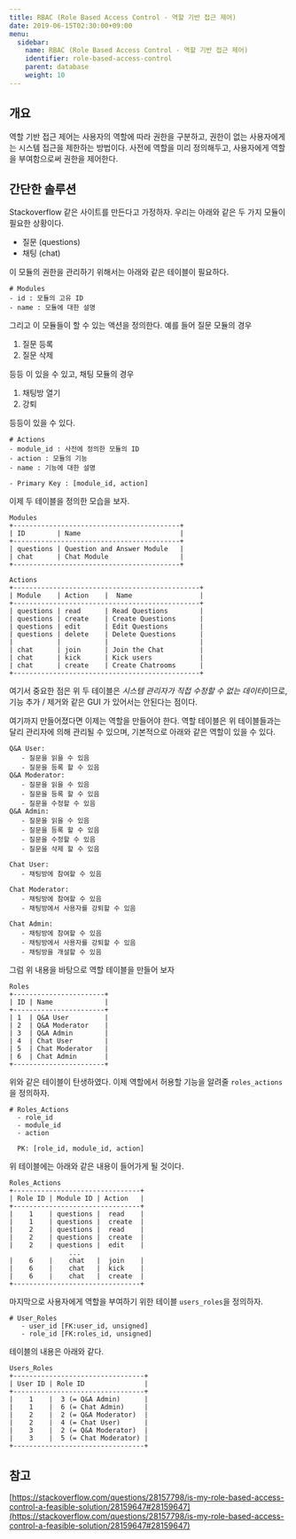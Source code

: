 ```yaml
---
title: RBAC (Role Based Access Control - 역할 기반 접근 제어)
date: 2019-06-15T02:30:00+09:00
menu:
  sidebar:
    name: RBAC (Role Based Access Control - 역할 기반 접근 제어)
    identifier: role-based-access-control
    parent: database
    weight: 10
---
```


## 개요

역할 기반 접근 제어는 사용자의 역할에 따라 권한을 구분하고, 권한이 없는 사용자에게는 시스템 접근을 제한하는 방법이다. 사전에 역할을 미리 정의해두고, 사용자에게 역할을 부여함으로써 권한을 제어한다.

## 간단한 솔루션

Stackoverflow 같은 사이트를 만든다고 가정하자. 우리는 아래와 같은 두 가지 모듈이 필요한 상황이다.

* 질문 (questions)
* 채팅 (chat)

이 모듈의 권한을 관리하기 위해서는 아래와 같은 테이블이 필요하다.

```
# Modules
- id : 모듈의 고유 ID
- name : 모듈에 대한 설명
```

그리고 이 모듈들이 할 수 있는 액션을 정의한다. 예를 들어 질문 모듈의 경우

1. 질문 등록
2. 질문 삭제

등등 이 있을 수 있고, 채팅 모듈의 경우

1. 채팅방 열기
2. 강퇴

등등이 있을 수 있다.

```
# Actions
- module_id : 사전에 정의한 모듈의 ID
- action : 모듈의 기능
- name : 기능에 대한 설명

- Primary Key : [module_id, action]
```

이제 두 테이블을 정의한 모습을 보자.

```
Modules
+------------------------------------------+
| ID        | Name                         |
+------------------------------------------+
| questions | Question and Answer Module   |
| chat      | Chat Module                  |
+------------------------------------------+
```

```
Actions
+-----------------------------------------------+
| Module    | Action    |  Name                 |
+-----------------------------------------------+
| questions | read      | Read Questions        |
| questions | create    | Create Questions      |
| questions | edit      | Edit Questions        |
| questions | delete    | Delete Questions      |
|           |           |                       |
| chat      | join      | Join the Chat         |
| chat      | kick      | Kick users            |
| chat      | create    | Create Chatrooms      |
+-----------------------------------------------+  
```

여기서 중요한 점은 위 두 테이블은 *시스템 관리자가 직접 수정할 수 없는 데이터*이므로, 기능 추가 / 제거와 같은 GUI 가 있어서는 안된다는 점이다.

여기까지 만들어졌다면 이제는 역할을 만들어야 한다. 역할 테이블은 위 테이블들과는 달리 관리자에 의해 관리될 수 있으며, 기본적으로 아래와 같은 역할이 있을 수 있다.

```
Q&A User:
   - 질문을 읽을 수 있음
   - 질문을 등록 할 수 있음
Q&A Moderator:
   - 질문을 읽을 수 있음
   - 질문을 등록 할 수 있음
   - 질문을 수정할 수 있음
Q&A Admin:
   - 질문을 읽을 수 있음
   - 질문을 등록 할 수 있음
   - 질문을 수정할 수 있음
   - 질문을 삭제 할 수 있음

Chat User:
   - 채팅방에 참여할 수 있음

Chat Moderator:
   - 채팅방에 참여할 수 있음
   - 채팅방에서 사용자를 강퇴할 수 있음

Chat Admin:
   - 채팅방에 참여할 수 있음
   - 채팅방에서 사용자를 강퇴할 수 있음
   - 채팅방을 개설할 수 있음
```

그럼 위 내용을 바탕으로 역할 테이블을 만들어 보자

```
Roles
+-----------------------+
| ID | Name             |
+-----------------------+
| 1  | Q&A User         |
| 2  | Q&A Moderator    |
| 3  | Q&A Admin        |
| 4  | Chat User        |
| 5  | Chat Moderator   |
| 6  | Chat Admin       |
+-----------------------+
```

위와 같은 테이블이 탄생하였다. 이제 역할에서 허용할 기능을 알려줄 `roles_actions`을 정의하자.

```
# Roles_Actions
  - role_id
  - module_id 
  - action

  PK: [role_id, module_id, action]
```

위 테이블에는 아래와 같은 내용이 들어가게 될 것이다.

```
Roles_Actions
+--------------------------------+
| Role ID | Module ID | Action   |
+--------------------------------+
|    1    | questions |  read    |
|    1    | questions |  create  |
|    2    | questions |  read    |
|    2    | questions |  create  |
|    2    | questions |  edit    |
               ...  
|    6    |    chat   |  join    |
|    6    |    chat   |  kick    |
|    6    |    chat   |  create  |
+--------------------------------+
```

마지막으로 사용자에게 역할을 부여하기 위한 테이블 `users_roles`을 정의하자.

```
# User_Roles
   - user_id [FK:user_id, unsigned]
   - role_id [FK:roles_id, unsigned]
```

테이블의 내용은 아래와 같다.

```
Users_Roles
+---------------------------------+
| User ID | Role ID               |
+---------------------------------+
|    1    |  3 (= Q&A Admin)      |
|    1    |  6 (= Chat Admin)     |
|    2    |  2 (= Q&A Moderator)  |    
|    2    |  4 (= Chat User)      |
|    3    |  2 (= Q&A Moderator)  |  
|    3    |  5 (= Chat Moderator) | 
+---------------------------------+
```

## 참고

[https://stackoverflow.com/questions/28157798/is-my-role-based-access-control-a-feasible-solution/28159647#28159647](https://stackoverflow.com/questions/28157798/is-my-role-based-access-control-a-feasible-solution/28159647#28159647)